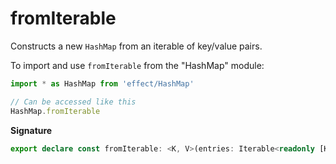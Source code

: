 # fromIterable

Constructs a new `HashMap` from an iterable of key/value pairs.

To import and use `fromIterable` from the "HashMap" module:

```ts
import * as HashMap from 'effect/HashMap'

// Can be accessed like this
HashMap.fromIterable
```

**Signature**

```ts
export declare const fromIterable: <K, V>(entries: Iterable<readonly [K, V]>) => HashMap<K, V>
```
